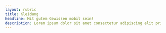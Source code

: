 ```yaml
---
layout: rubric
title: Kleidung
headline: Mit gutem Gewissen mobil sein!
description: Lorem ipsum dolor sit amet consectetur adipiscing elit primis nulla tincidunt nec faucibus dis quam luctus tortor vulputate ad in cras montes viverra risus fames libero vivamus eros est non dapibus augue posuere vitae venenatis sapien tristique aenean justo quis neque suspendisse netus magnis malesuada hendrerit sollicitudin convallis habitant facilisis
---
```


